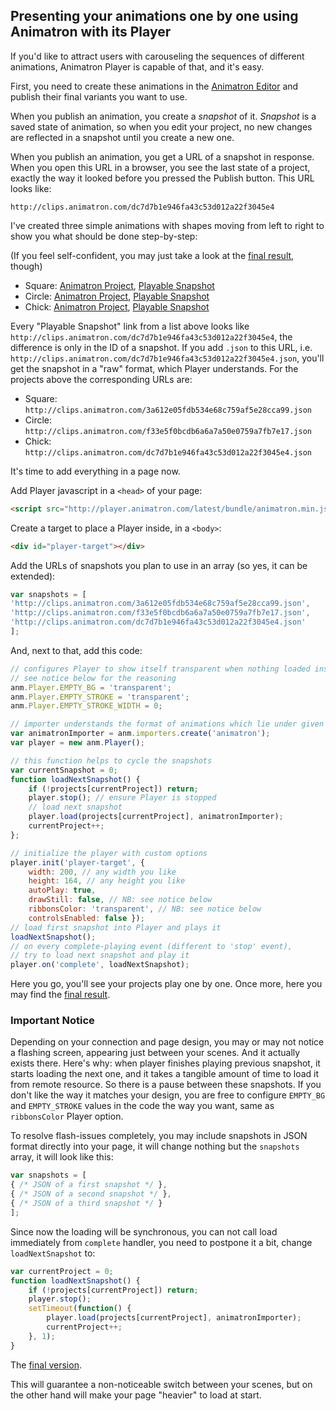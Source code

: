 ## Presenting your animations one by one using Animatron with its Player

If you'd like to attract users with carouseling the sequences of different animations, Animatron Player is capable of that, and it's easy.

First, you need to create these animations in the [Animatron Editor](http://editor.animatron.com) and publish their final variants you want to use.

When you publish an animation, you create a _snapshot_ of it. _Snapshot_ is a saved state of animation, so when you edit your project, no new changes are  reflected in a snapshot until you create a new one.

When you publish an animation, you get a URL of a snapshot in response. When you open this URL in a browser, you see the last state of a project, exactly the way it looked before you pressed the Publish button. This URL looks like:

`http://clips.animatron.com/dc7d7b1e946fa43c53d012a22f3045e4`

I've created three simple animations with shapes moving from left to right to show you what should be done step-by-step:

(If you feel self-confident, you may just take a look at the [final result](http://codepen.io/shamansir/pen/EammQd), though)

* Square: [Animatron Project](https://editor.animatron.com/#p=d990bd5454f43c927175a111), [Playable Snapshot](http://clips.animatron.com/3a612e05fdb534e68c759af5e28cca99)
* Circle: [Animatron Project](https://editor.animatron.com/#p=e793bd547fa7a8bf98c2554b), [Playable Snapshot](http://clips.animatron.com/f33e5f0bcdb6a6a7a50e0759a7fb7e17)
* Chick: [Animatron Project](https://editor.animatron.com/#p=0c95bd5414ac319aa10677be), [Playable Snapshot](http://clips.animatron.com/dc7d7b1e946fa43c53d012a22f3045e4)

Every "Playable Snapshot" link from a list above looks like `http://clips.animatron.com/dc7d7b1e946fa43c53d012a22f3045e4`, the difference is only in the ID of a snapshot. If you add `.json` to this URL, i.e. `http://clips.animatron.com/dc7d7b1e946fa43c53d012a22f3045e4.json`, you'll get the snapshot in a "raw" format, which Player understands. For the projects above the corresponding URLs are:

* Square: `http://clips.animatron.com/3a612e05fdb534e68c759af5e28cca99.json`
* Circle: `http://clips.animatron.com/f33e5f0bcdb6a6a7a50e0759a7fb7e17.json`
* Chick: `http://clips.animatron.com/dc7d7b1e946fa43c53d012a22f3045e4.json`

It's time to add everything in a page now.

Add Player javascript in a `<head>` of your page:

```html
<script src="http://player.animatron.com/latest/bundle/animatron.min.js" type="text/javascript"></script>
```

Create a target to place a Player inside, in a `<body>`:

```html
<div id="player-target"></div>
```

Add the URLs of snapshots you plan to use in an array (so yes, it can be extended):

```javascript
var snapshots = [
'http://clips.animatron.com/3a612e05fdb534e68c759af5e28cca99.json',
'http://clips.animatron.com/f33e5f0bcdb6a6a7a50e0759a7fb7e17.json',
'http://clips.animatron.com/dc7d7b1e946fa43c53d012a22f3045e4.json'
];
```

And, next to that, add this code:

```javascript
// configures Player to show itself transparent when nothing loaded inside,
// see notice below for the reasoning
anm.Player.EMPTY_BG = 'transparent';
anm.Player.EMPTY_STROKE = 'transparent';
anm.Player.EMPTY_STROKE_WIDTH = 0;

// importer understands the format of animations which lie under given URLs
var animatronImporter = anm.importers.create('animatron');
var player = new anm.Player();

// this function helps to cycle the snapshots
var currentSnapshot = 0;
function loadNextSnapshot() {
    if (!projects[currentProject]) return;
    player.stop(); // ensure Player is stopped
    // load next snapshot
    player.load(projects[currentProject], animatronImporter);
    currentProject++;
};

// initialize the player with custom options
player.init('player-target', {
    width: 200, // any width you like
    height: 164, // any height you like
    autoPlay: true,
    drawStill: false, // NB: see notice below
    ribbonsColor: 'transparent', // NB: see notice below
    controlsEnabled: false });
// load first snapshot into Player and plays it
loadNextSnapshot();
// on every complete-playing event (different to 'stop' event),
// try to load next snapshot and play it
player.on('complete', loadNextSnapshot);
```

Here you go, you'll see your projects play one by one. Once more, here you may
find the [final result](http://codepen.io/shamansir/pen/EammQd).

### Important Notice

Depending on your connection and page design, you may or may not notice a flashing screen, appearing
just between your scenes. And it actually exists there. Here's why: when player finishes playing previous
snapshot, it starts loading the next one, and it takes a tangible amount of time to load it from remote resource.
So there is a pause between these snapshots. If you don't like the way it matches your design, you are free to configure
`EMPTY_BG` and `EMPTY_STROKE` values in the code the way you want, same as `ribbonsColor` Player option.

To resolve flash-issues completely, you may include snapshots in JSON format directly into your page,
it will change nothing but the `snapshots` array, it will look like this:

```javascript
var snapshots = [
{ /* JSON of a first snapshot */ },
{ /* JSON of a second snapshot */ },
{ /* JSON of a third snapshot */ }
];
```

Since now the loading will be synchronous, you can not call load immediately from `complete` handler,
you need to postpone it a bit, change `loadNextSnapshot` to:

```javascript
var currentProject = 0;
function loadNextSnapshot() {
    if (!projects[currentProject]) return;
    player.stop();
    setTimeout(function() {
        player.load(projects[currentProject], animatronImporter);
        currentProject++;
    }, 1);
}
```

The [final version](http://codepen.io/shamansir/pen/wBddOd).

This will guarantee a non-noticeable switch between your scenes, but on the other hand will make your page
"heavier" to load at start.
